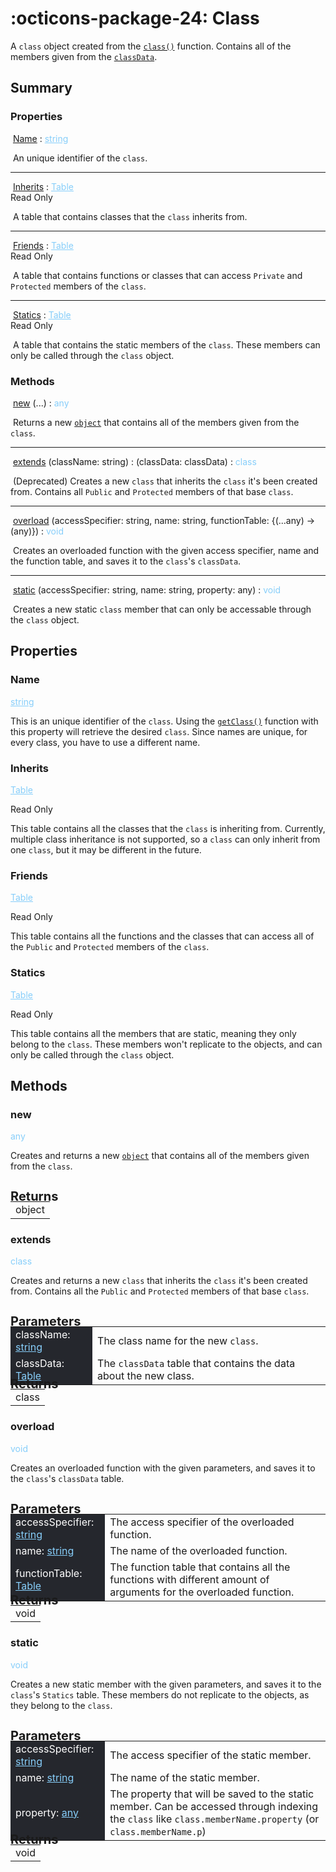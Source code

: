 <h1 class="api-header" markdown>
    <span class="api-icon" markdown>:octicons-package-24:</span>
    <span class="api-title">Class</span>
</h1>

A `class` object created from the [`class()`](../classFunctions/mainModule/class.md) function. Contains all of the members given from the [`classData`](../types/classData.md).

## Summary

<!------------------------- PROPERTIES -------------------------!-->

<h3 markdown="1" class="apiReferenceSummaryTitle"> Properties </h3>

&nbsp;[Name](#name) : <a href="https://create.roblox.com/docs/luau/strings" style="color: lightskyblue;">string</a>

&nbsp;An unique identifier of the `class`.

----------------------

<div>&nbsp;<a href="#inherits">Inherits</a> : <a href="https://create.roblox.com/docs/luau/tables" style="color: lightskyblue;">Table</a><div class="apiReferenceAccessBox">Read Only</div></div>

&nbsp;A table that contains classes that the `class` inherits from.

----------------------

<div>&nbsp;<a href="#friends">Friends</a> : <a href="https://create.roblox.com/docs/luau/tables" style="color: lightskyblue;">Table</a><div class="apiReferenceAccessBox">Read Only</div></div>

&nbsp;A table that contains functions or classes that can access `Private` and `Protected` members of the `class`.

----------------------

<div>&nbsp;<a href="#statics">Statics</a> : <a href="https://create.roblox.com/docs/luau/tables" style="color: lightskyblue;">Table</a><div class="apiReferenceAccessBox">Read Only</div></div>

&nbsp;A table that contains the static members of the `class`. These members can only be called through the `class` object.

<!------------------------- METHODS -------------------------!-->

<h3 markdown="1" class="apiReferenceSummaryTitle"> Methods </h3>

&nbsp;[new](#new) (...) : <a style="color: lightskyblue;">any</a>

&nbsp;Returns a new [`object`](object.md) that contains all of the members given from the `class`.

----------------------

&nbsp;[extends](#extends) (className: string) : (classData: classData) : <a style="color: lightskyblue;">class</a>

&nbsp;(Deprecated) Creates a new `class` that inherits the `class` it's been created from. Contains all `Public` and `Protected` members of that base `class`.

----------------------

&nbsp;[overload](#overload) (accessSpecifier: string, name: string, functionTable: {(...any) -> (any)}) : <a style="color: lightskyblue;">void</a>

&nbsp;Creates an overloaded function with the given access specifier, name and the function table, and saves it to the `class`'s `classData`.

----------------------

&nbsp;[static](#overload) (accessSpecifier: string, name: string, property: any) : <a style="color: lightskyblue;">void</a>

&nbsp;Creates a new static `class` member that can only be accessable through the `class` object. 

## Properties

### Name 
<a href="https://create.roblox.com/docs/luau/strings" style="color: lightskyblue;">string</a>

This is an unique identifier of the `class`. Using the [`getClass()`](../classFunctions/mainModule/getClass.md) function with this property will retrieve the desired `class`. Since names are unique, for every class, you have to use a different name.


### Inherits
<a href="https://create.roblox.com/docs/luau/tables" style="color: lightskyblue;">Table</a>
<div class="apiReferenceAccessBox" style="float: none">Read Only</div>

This table contains all the classes that the `class` is inheriting from. Currently, multiple class inheritance is not supported, so a `class` can only inherit from one `class`, but it may be different in the future.


### Friends
<a href="https://create.roblox.com/docs/luau/tables" style="color: lightskyblue;">Table</a>
<div class="apiReferenceAccessBox" style="float: none">Read Only</div>

This table contains all the functions and the classes that can access all of the `Public` and `Protected` members of the `class`.

### Statics
<a href="https://create.roblox.com/docs/luau/tables" style="color: lightskyblue;">Table</a>
<div class="apiReferenceAccessBox" style="float: none">Read Only</div>

This table contains all the members that are static, meaning they only belong to the `class`. These members won't replicate to the objects, and can only be called through the `class` object.

## Methods

### new
<a style="color: lightskyblue;">any</a>

Creates and returns a new [`object`](object.md) that contains all of the members given from the `class`.

<h4 style="font-size: 20px; margin-bottom: -20px"> Returns </h4>
<div markdown="1">
<div class="md-typeset__scrollwrap"><div class="md-typeset__table">
<table>
<tbody>
<tr>
<td class="apiReferenceMethodBox">object</td>
</tr>
<tr>
</tbody>
</table>
</div>
</div>

### extends
<a style="color: lightskyblue;">class</a>

Creates and returns a new `class` that inherits the `class` it's been created from. Contains all the `Public` and `Protected` members of that base `class`. 

<h4 style="font-size: 20px; margin-bottom: -20px"> Parameters </h4>
<div markdown="1">
<div class="md-typeset__scrollwrap"><div class="md-typeset__table">
<table>
<tbody>
<tr>
<td style="background-color: rgb(37, 39, 45); color: #fff">className: <a href="https://create.roblox.com/docs/luau/strings" style="color: lightskyblue;">string</a></td>
<td style="width: 74%">The class name for the new <code>class</code>.</td>
</tr>
<tr>
<td style="background-color: rgb(37, 39, 45); color: #fff">classData: <a href="https://create.roblox.com/docs/luau/tables" style="color: lightskyblue;">Table</a></td>
<td style="width: 74%">The <code>classData</code> table that contains the data about the new class.</td>
</tr>
</tbody>
</table>
</div>
</div>

<h4 style="font-size: 20px; margin-bottom: -20px; margin-top: -30px"> Returns </h4>
<div markdown="1">
<div class="md-typeset__scrollwrap"><div class="md-typeset__table">
<table>
<tbody>
<tr>
<td class="apiReferenceMethodBox">class</td>
</tr>
<tr>
</tbody>
</table>
</div>
</div>

### overload
<a style="color: lightskyblue;">void</a>

Creates an overloaded function with the given parameters, and saves it to the `class`'s `classData` table.

<h4 style="font-size: 20px; margin-bottom: -20px"> Parameters </h4>
<div markdown="1">
<div class="md-typeset__scrollwrap"><div class="md-typeset__table">
<table>
<tbody>
<tr>
<td style="background-color: rgb(37, 39, 45); color: #fff; width: 30%">accessSpecifier: <a href="https://create.roblox.com/docs/luau/strings" style="color: lightskyblue;">string</a></td>
<td>The access specifier of the overloaded function.</td>
</tr>
<tr>
<td style="background-color: rgb(37, 39, 45); color: #fff">name: <a href="https://create.roblox.com/docs/luau/strings" style="color: lightskyblue;">string</a></td>
<td>The name of the overloaded function.</td>
</tr>
<tr>
<td style="background-color: rgb(37, 39, 45); color: #fff">functionTable: <a href="https://create.roblox.com/docs/luau/tables" style="color: lightskyblue;">Table</a></td>
<td>The function table that contains all the functions with different amount of arguments for the overloaded function.</td>
</tr>
</tbody>
</table>
</div>
</div>

<h4 style="font-size: 20px; margin-bottom: -20px; margin-top: -30px"> Returns </h4>
<div markdown="1">
<div class="md-typeset__scrollwrap"><div class="md-typeset__table">
<table>
<tbody>
<tr>
<td class="apiReferenceMethodBox">void</td>
</tr>
<tr>
</tbody>
</table>
</div>
</div>

### static
<a style="color: lightskyblue;">void</a>

Creates a new static member with the given parameters, and saves it to the `class`'s `Statics` table. These members do not replicate to the objects, as they belong to the `class`. 

<h4 style="font-size: 20px; margin-bottom: -20px"> Parameters </h4>
<div markdown="1">
<div class="md-typeset__scrollwrap"><div class="md-typeset__table">
<table>
<tbody>
<tr>
<td style="background-color: rgb(37, 39, 45); color: #fff; width: 30%">accessSpecifier: <a href="https://create.roblox.com/docs/luau/strings" style="color: lightskyblue;">string</a></td>
<td>The access specifier of the static member.</td>
</tr>
<tr>
<td style="background-color: rgb(37, 39, 45); color: #fff">name: <a href="https://create.roblox.com/docs/luau/strings" style="color: lightskyblue;">string</a></td>
<td>The name of the static member.</td>
</tr>
<tr>
<td style="background-color: rgb(37, 39, 45); color: #fff">property: <a href="https://create.roblox.com/docs/luau/type-checking#types" style="color: lightskyblue;">any</a></td>
<td>The property that will be saved to the static member. Can be accessed through indexing the <code>class</code> like <code>class.memberName.property</code> (or <code>class.memberName.p</code>) </td>
</tr>
</tbody>
</table>
</div>
</div>

<h4 style="font-size: 20px; margin-bottom: -20px; margin-top: -30px"> Returns </h4>
<div markdown="1">
<div class="md-typeset__scrollwrap"><div class="md-typeset__table">
<table>
<tbody>
<tr>
<td class="apiReferenceMethodBox">void</td>
</tr>
<tr>
</tbody>
</table>
</div>
</div>


